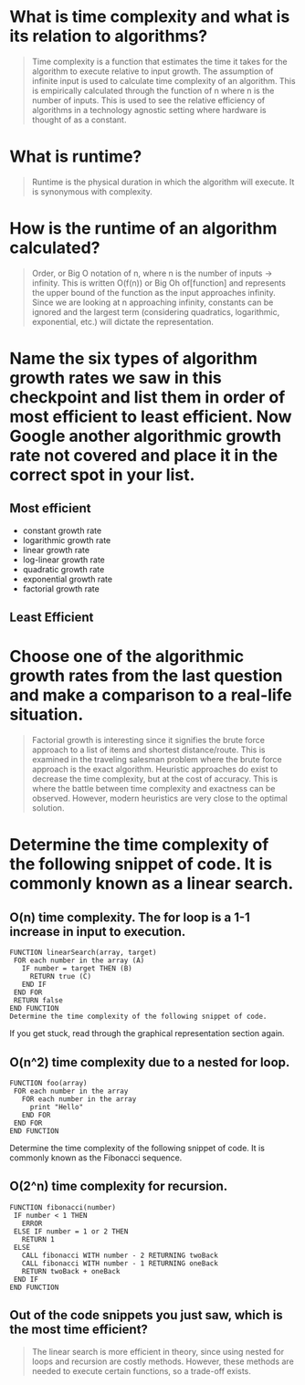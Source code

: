 # What is time complexity and what is its relation to algorithms?
>Time complexity is a function that estimates the time it takes for the algorithm to execute relative to input growth. The assumption of infinite input is used to calculate time complexity of an algorithm. This is empirically calculated through the function of n where n is the number of inputs. This is used to see the relative efficiency of algorithms in a technology agnostic setting where hardware is thought of as a constant. 


# What is runtime?
>Runtime is the physical duration in which the algorithm will execute. It is synonymous with complexity. 

# How is the runtime of an algorithm calculated?
>Order, or Big O notation of n, where n is the number of inputs -> infinity. This is written O(f(n)) or Big Oh of[function] and represents the upper bound of the function as the input approaches infinity. Since we are looking at n approaching infinity, constants can be ignored and the largest term (considering quadratics, logarithmic, exponential, etc.) will dictate the representation. 

# Name the six types of algorithm growth rates we saw in this checkpoint and list them in order of most efficient to least efficient. Now Google another algorithmic growth rate not covered and place it in the correct spot in your list.
## Most efficient
* constant growth rate
* logarithmic growth rate
* linear growth rate
* log-linear growth rate
* quadratic growth rate
* exponential growth rate
* factorial growth rate

## Least Efficient

# Choose one of the algorithmic growth rates from the last question and make a comparison to a real-life situation.
> Factorial growth is interesting since it signifies the brute force approach to a list of items and shortest distance/route. This is examined in the traveling salesman problem where the brute force approach is the exact algorithm. Heuristic approaches do exist to decrease the time complexity, but at the cost of accuracy. This is where the battle between time complexity and exactness can be observed. However, modern heuristics are very close to the optimal solution.

# Determine the time complexity of the following snippet of code. It is commonly known as a linear search.

## O(n) time complexity. The for loop is a 1-1 increase in input to execution.
```
FUNCTION linearSearch(array, target)
 FOR each number in the array (A)
   IF number = target THEN (B)
     RETURN true (C)
   END IF
 END FOR
 RETURN false
END FUNCTION
Determine the time complexity of the following snippet of code.

```

If you get stuck, read through the graphical representation section again.


## O(n^2) time complexity due to a nested for loop. 
```
FUNCTION foo(array)
 FOR each number in the array
   FOR each number in the array
     print "Hello"
   END FOR
 END FOR
END FUNCTION
```


Determine the time complexity of the following snippet of code. It is commonly known as the Fibonacci sequence.

## O(2^n) time complexity for recursion. 

```
FUNCTION fibonacci(number)
 IF number < 1 THEN
   ERROR
 ELSE IF number = 1 or 2 THEN
   RETURN 1
 ELSE
   CALL fibonacci WITH number - 2 RETURNING twoBack
   CALL fibonacci WITH number - 1 RETURNING oneBack
   RETURN twoBack + oneBack
 END IF
END FUNCTION
```
## Out of the code snippets you just saw, which is the most time efficient?
>The linear search is more efficient in theory, since using nested for loops and recursion are costly methods. However, these methods are needed to execute certain functions, so a trade-off exists. 




